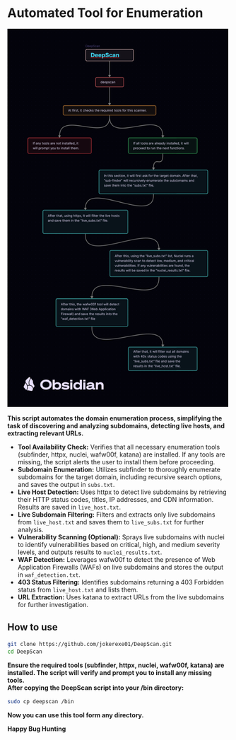 # Automated Tool for Enumeration
<img src="https://github.com/jokerexe01/DeepScan/blob/main/DeepScan.png?raw=true" alt="DeepScan" width="500"/>

**This script automates the domain enumeration process, simplifying the task of discovering and analyzing subdomains, detecting live hosts, and extracting relevant URLs.**

- **Tool Availability Check:** Verifies that all necessary enumeration tools (subfinder, httpx, nuclei, wafw00f, katana) are installed. If any tools are missing, the script alerts the user to install them before proceeding.  
- **Subdomain Enumeration:** Utilizes subfinder to thoroughly enumerate subdomains for the target domain, including recursive search options, and saves the output in `subs.txt`.  
- **Live Host Detection:** Uses httpx to detect live subdomains by retrieving their HTTP status codes, titles, IP addresses, and CDN information. Results are saved in `live_host.txt`.  
- **Live Subdomain Filtering:** Filters and extracts only live subdomains from `live_host.txt` and saves them to `live_subs.txt` for further analysis.  
- **Vulnerability Scanning (Optional):** Sprays live subdomains with nuclei to identify vulnerabilities based on critical, high, and medium severity levels, and outputs results to `nuclei_results.txt`.  
- **WAF Detection:** Leverages wafw00f to detect the presence of Web Application Firewalls (WAFs) on live subdomains and stores the output in `waf_detection.txt`.  
- **403 Status Filtering:** Identifies subdomains returning a 403 Forbidden status from `live_host.txt` and lists them.  
- **URL Extraction:** Uses katana to extract URLs from the live subdomains for further investigation.  

## How to use
```bash
git clone https://github.com/jokerexe01/DeepScan.git
cd DeepScan
```
**Ensure the required tools (subfinder, httpx, nuclei, wafw00f, katana) are installed. The script will verify and prompt you to install any missing tools.**  
**After copying the DeepScan script into your /bin directory:**  
```bash
sudo cp deepscan /bin
```
**Now you can use this tool form any directory.**

**Happy Bug Hunting**
